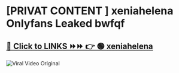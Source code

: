 
 # [PRIVAT CONTENT ] xeniahelena Onlyfans Leaked bwfqf

## <h2><a href="https://clipsfans.com/xeniahelena&ref=git">🔗 Click to LINKS ⏩⏩ 👉 🟢 xeniahelena </a></h2>

<a href="https://clipsfans.com/xeniahelena&ref=git" rel="nofollow" data-target="animated-image.originalLink"><img src="https://i.ibb.co.com/xMMVF88/686577567.gif" alt="Viral Video Original" style="max-width: 100%; display: inline-block;" data-target="animated-image.originalImage"></a>

